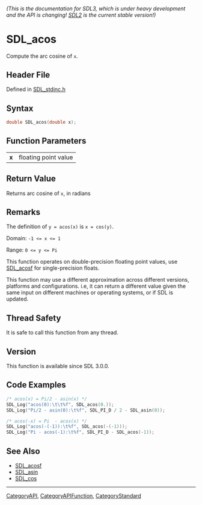 ###### (This is the documentation for SDL3, which is under heavy development and the API is changing! [SDL2](https://wiki.libsdl.org/SDL2/) is the current stable version!)
# SDL_acos

Compute the arc cosine of `x`.

## Header File

Defined in [SDL_stdinc.h](https://github.com/libsdl-org/SDL/blob/main/include/SDL3/SDL_stdinc.h)

## Syntax

```c
double SDL_acos(double x);

```

## Function Parameters

|           |                      |
| --------- | -------------------- |
| **x**     | floating point value |

## Return Value

Returns arc cosine of `x`, in radians

## Remarks

The definition of `y = acos(x)` is `x = cos(y)`.

Domain: `-1 <= x <= 1`

Range: `0 <= y <= Pi`

This function operates on double-precision floating point values, use
[SDL_acosf](SDL_acosf) for single-precision floats.

This function may use a different approximation across different versions,
platforms and configurations. i.e, it can return a different value given
the same input on different machines or operating systems, or if SDL is
updated.

## Thread Safety

It is safe to call this function from any thread.

## Version

This function is available since SDL 3.0.0.

## Code Examples

```c
/* acos(x) = Pi/2 - asin(x) */
SDL_Log("acos(0):\t\t%f", SDL_acos(0.));
SDL_Log("Pi/2 - asin(0):\t%f", SDL_PI_D / 2 - SDL_asin(0));

/* acos(-x) = Pi  - acos(x) */
SDL_Log("acos(-(-1)):\t%f", SDL_acos(-(-1)));
SDL_Log("Pi - acos(-1):\t%f", SDL_PI_D - SDL_acos(-1));
```

## See Also

* [SDL_acosf](SDL_acosf)
* [SDL_asin](SDL_asin)
* [SDL_cos](SDL_cos)

----
[CategoryAPI](CategoryAPI), [CategoryAPIFunction](CategoryAPIFunction), [CategoryStandard](CategoryStandard)



